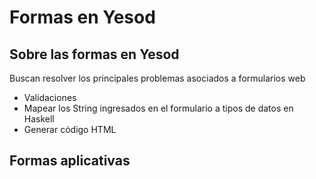 
# Formas en Yesod

##  Sobre las formas en Yesod

Buscan resolver los principales problemas asociados a formularios web

* Validaciones
* Mapear los String ingresados en el formulario a tipos de datos en Haskell
* Generar código HTML 

## Formas aplicativas
